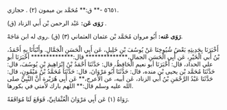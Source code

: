 ٥٦٥١ -** ق:** مُحَمَّد بن ميمون (٢) . حجازي.

**رَوَى عَن:** عَبْد الرحمن بْن أَبي الزناد (ق) .

**رَوَى عَنه:** أَبُو مروان مُحَمَّد بْن عثمان العثماني (٣) (ق) .روى له ابن مَاجَهْ.

أَخْبَرَنَا بِحَدِيثِهِ بَعْضُ شُيُوخِنَا عَنْ يُوسُفَ بْنِ خَلِيلٍ، عَن أَبِي الْحَسَنِ الْجَمَّالِ. وأَنْبَأَنَا بِهِ أَحْمَدُ، بْنُ أَبي الْخَيْرِ، عَن أَبِي الْحَسَنِ الجمال،************** قال:************** أَخْبَرَنَا أبو علي الحداد، قال: أَخْبَرَنَا أبو نعيم الْحَافِظُ، قال: حَدَّثَنَا أَحْمَدُ بْنُ إِبْرَاهِيمَ بْنِ يُوسُفَ، قال: حَدَّثَنَا مُحَمَّد بْن يحيى بْن منده، قال: حَدَّثَنَا أَبُو مَرْوَانَ، قال: حَدَّثَنَا مُحَمَّدُ بْنُ مَيْمُونٍ، قال: حَدَّثَنَا عَبْدُ الرَّحْمَنِ بْنُ أَبي الزناد، عَن أبيه، عن الأعرج،** عَن أَبِي هُرَيْرة أَنَّ النَّبِيَّ صلى الله عليه وسلم قال:** اللهم بارك لأمتي في بكورها.

رَوَاهُ (١) عَن أَبِي مَرْوَانَ الْعُثْمَانِيِّ، فَوَقَعَ لَنَا مُوَافَقَةً.